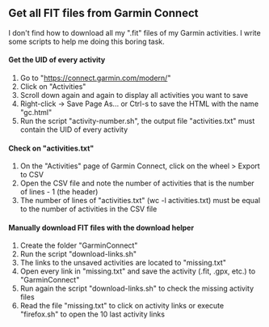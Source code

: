 ## Get all FIT files from Garmin Connect
I don't find how to download all my ".fit" files of my Garmin activities. I write some scripts to help me doing this boring task.

#### Get the UID of every activity
1. Go to "https://connect.garmin.com/modern/"
2. Click on "Activities"
3. Scroll down again and again to display all activities you want to save
4. Right-click -> Save Page As... or Ctrl-s to save the HTML with the name "gc.html"
5. Run the script "activity-number.sh", the output file "activities.txt" must contain the UID of every activity

#### Check on "activities.txt"
1. On the "Activities" page of Garmin Connect, click on the wheel > Export to CSV
2. Open the CSV file and note the number of activities that is the number of lines - 1 (the header)
3. The number of lines of "activities.txt" (wc -l activities.txt)  must be equal to the number of activities in the CSV file

#### Manually download FIT files with the download helper
1. Create the folder "GarminConnect"
2. Run the script "download-links.sh"
3. The links to the unsaved activities are located to "missing.txt"
4. Open every link in "missing.txt" and save the activity (.fit, .gpx, etc.) to "GarminConnect"
5. Run again the script "download-links.sh" to check the missing activity files
6. Read the file "missing.txt" to click on activity links or execute "firefox.sh" to open the 10 last activity links
